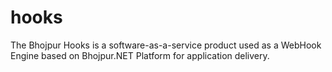 # hooks
The Bhojpur Hooks is a software-as-a-service product used as a WebHook Engine based on Bhojpur.NET Platform for application delivery.
